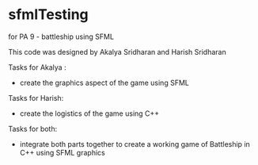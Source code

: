 # sfmlTesting
for PA 9 - battleship using SFML

This code was designed by Akalya Sridharan and Harish Sridharan

Tasks for Akalya : 
- create the graphics aspect of the game using SFML

Tasks for Harish:
- create the logistics of the game using C++

Tasks for both:
- integrate both parts together to create a working game of Battleship in C++ using SFML graphics
